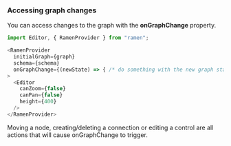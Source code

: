 ### Accessing graph changes

You can access changes to the graph with the **onGraphChange** property.

```js
import Editor, { RamenProvider } from "ramen";

<RamenProvider
  initialGraph={graph}
  schema={schema}
  onGraphChange={(newState) => { /* do something with the new graph state */ }}
>
  <Editor
    canZoom={false}
    canPan={false}
    height={400}
  />
</RamenProvider>
```

Moving a node, creating/deleting a connection or editing a control are all actions that will cause
onGraphChange to trigger.
